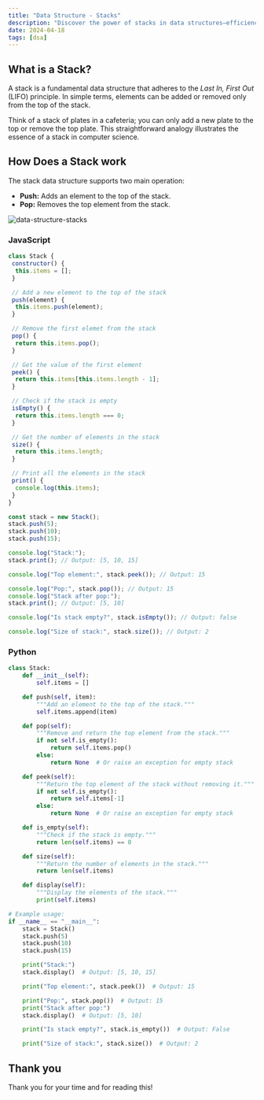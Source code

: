 ```yaml
---
title: "Data Structure - Stacks"
description: "Discover the power of stacks in data structures—efficiency and versatility in handling Last In, First Out (LIFO) operations."
date: 2024-04-18
tags: [dsa]
---
```


## What is a Stack?

A stack is a fundamental data structure that adheres to the _Last In, First Out_ (LIFO) principle. In simple terms, elements can be added or removed only from the top of the stack.

Think of a stack of plates in a cafeteria; you can only add a new plate to the top or remove the top plate. This straightforward analogy illustrates the essence of a stack in computer science.

## How Does a Stack work

The stack data structure supports two main operation:

- **Push:** Adds an element to the top of the stack.
- **Pop:** Removes the top element from the stack.

![data-structure-stacks](https://github.com/victoriacheng15/victoriacheng15.vercel.app/assets/35031228/bf56f7b0-3a79-4f10-9fff-eaa987318cc3)

### JavaScript

```js
class Stack {
 constructor() {
  this.items = [];
 }

 // Add a new element to the top of the stack
 push(element) {
  this.items.push(element);
 }

 // Remove the first elemet from the stack
 pop() {
  return this.items.pop();
 }

 // Get the value of the first element
 peek() {
  return this.items[this.items.length - 1];
 }

 // Check if the stack is empty
 isEmpty() {
  return this.items.length === 0;
 }

 // Get the number of elements in the stack
 size() {
  return this.items.length;
 }

 // Print all the elements in the stack
 print() {
  console.log(this.items);
 }
}

const stack = new Stack();
stack.push(5);
stack.push(10);
stack.push(15);

console.log("Stack:");
stack.print(); // Output: [5, 10, 15]

console.log("Top element:", stack.peek()); // Output: 15

console.log("Pop:", stack.pop()); // Output: 15
console.log("Stack after pop:");
stack.print(); // Output: [5, 10]

console.log("Is stack empty?", stack.isEmpty()); // Output: false

console.log("Size of stack:", stack.size()); // Output: 2
```

### Python

```python
class Stack:
    def __init__(self):
        self.items = []

    def push(self, item):
        """Add an element to the top of the stack."""
        self.items.append(item)

    def pop(self):
        """Remove and return the top element from the stack."""
        if not self.is_empty():
            return self.items.pop()
        else:
            return None  # Or raise an exception for empty stack

    def peek(self):
        """Return the top element of the stack without removing it."""
        if not self.is_empty():
            return self.items[-1]
        else:
            return None  # Or raise an exception for empty stack

    def is_empty(self):
        """Check if the stack is empty."""
        return len(self.items) == 0

    def size(self):
        """Return the number of elements in the stack."""
        return len(self.items)

    def display(self):
        """Display the elements of the stack."""
        print(self.items)

# Example usage:
if __name__ == "__main__":
    stack = Stack()
    stack.push(5)
    stack.push(10)
    stack.push(15)

    print("Stack:")
    stack.display()  # Output: [5, 10, 15]

    print("Top element:", stack.peek())  # Output: 15

    print("Pop:", stack.pop())  # Output: 15
    print("Stack after pop:")
    stack.display()  # Output: [5, 10]

    print("Is stack empty?", stack.is_empty())  # Output: False

    print("Size of stack:", stack.size())  # Output: 2

```

## Thank you

Thank you for your time and for reading this!
